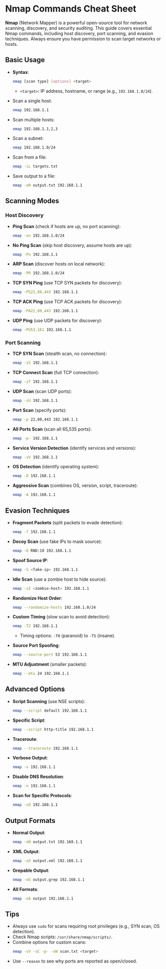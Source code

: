 # Nmap Commands Cheat Sheet

**Nmap** (Network Mapper) is a powerful open-source tool for network scanning, discovery, and security auditing. This guide covers essential Nmap commands, including host discovery, port scanning, and evasion techniques. Always ensure you have permission to scan target networks or hosts.

## Basic Usage
- **Syntax**:  
  ```bash
  nmap [scan type] [options] <target>
  ```
  - `<target>`: IP address, hostname, or range (e.g., `192.168.1.0/24`).

- Scan a single host:  
  ```bash
  nmap 192.168.1.1
  ```

- Scan multiple hosts:  
  ```bash
  nmap 192.168.1.1,2,3
  ```

- Scan a subnet:  
  ```bash
  nmap 192.168.1.0/24
  ```

- Scan from a file:  
  ```bash
  nmap -iL targets.txt
  ```

- Save output to a file:  
  ```bash
  nmap -oN output.txt 192.168.1.1
  ```

## Scanning Modes

### Host Discovery
- **Ping Scan** (check if hosts are up, no port scanning):  
  ```bash
  nmap -sn 192.168.1.0/24
  ```

- **No Ping Scan** (skip host discovery, assume hosts are up):  
  ```bash
  nmap -Pn 192.168.1.1
  ```

- **ARP Scan** (discover hosts on local network):  
  ```bash
  nmap -PR 192.168.1.0/24
  ```

- **TCP SYN Ping** (use TCP SYN packets for discovery):  
  ```bash
  nmap -PS22,80,443 192.168.1.1
  ```

- **TCP ACK Ping** (use TCP ACK packets for discovery):  
  ```bash
  nmap -PA22,80,443 192.168.1.1
  ```

- **UDP Ping** (use UDP packets for discovery):  
  ```bash
  nmap -PU53,161 192.168.1.1
  ```

### Port Scanning
- **TCP SYN Scan** (stealth scan, no connection):  
  ```bash
  nmap -sS 192.168.1.1
  ```

- **TCP Connect Scan** (full TCP connection):  
  ```bash
  nmap -sT 192.168.1.1
  ```

- **UDP Scan** (scan UDP ports):  
  ```bash
  nmap -sU 192.168.1.1
  ```

- **Port Scan** (specify ports):  
  ```bash
  nmap -p 22,80,443 192.168.1.1
  ```

- **All Ports Scan** (scan all 65,535 ports):  
  ```bash
  nmap -p- 192.168.1.1
  ```

- **Service Version Detection** (identify services and versions):  
  ```bash
  nmap -sV 192.168.1.1
  ```

- **OS Detection** (identify operating system):  
  ```bash
  nmap -O 192.168.1.1
  ```

- **Aggressive Scan** (combines OS, version, script, traceroute):  
  ```bash
  nmap -A 192.168.1.1
  ```

## Evasion Techniques
- **Fragment Packets** (split packets to evade detection):  
  ```bash
  nmap -f 192.168.1.1
  ```

- **Decoy Scan** (use fake IPs to mask source):  
  ```bash
  nmap -D RND:10 192.168.1.1
  ```

- **Spoof Source IP**:  
  ```bash
  nmap -S <fake-ip> 192.168.1.1
  ```

- **Idle Scan** (use a zombie host to hide source):  
  ```bash
  nmap -sI <zombie-host> 192.168.1.1
  ```

- **Randomize Host Order**:  
  ```bash
  nmap --randomize-hosts 192.168.1.0/24
  ```

- **Custom Timing** (slow scan to avoid detection):  
  ```bash
  nmap -T2 192.168.1.1
  ```
  - Timing options: `-T0` (paranoid) to `-T5` (insane).

- **Source Port Spoofing**:  
  ```bash
  nmap --source-port 53 192.168.1.1
  ```

- **MTU Adjustment** (smaller packets):  
  ```bash
  nmap --mtu 24 192.168.1.1
  ```

## Advanced Options
- **Script Scanning** (use NSE scripts):  
  ```bash
  nmap --script default 192.168.1.1
  ```

- **Specific Script**:  
  ```bash
  nmap --script http-title 192.168.1.1
  ```

- **Traceroute**:  
  ```bash
  nmap --traceroute 192.168.1.1
  ```

- **Verbose Output**:  
  ```bash
  nmap -v 192.168.1.1
  ```

- **Disable DNS Resolution**:  
  ```bash
  nmap -n 192.168.1.1
  ```

- **Scan for Specific Protocols**:  
  ```bash
  nmap -sO 192.168.1.1
  ```

## Output Formats
- **Normal Output**:  
  ```bash
  nmap -oN output.txt 192.168.1.1
  ```

- **XML Output**:  
  ```bash
  nmap -oX output.xml 192.168.1.1
  ```

- **Grepable Output**:  
  ```bash
  nmap -oG output.grep 192.168.1.1
  ```

- **All Formats**:  
  ```bash
  nmap -oA output 192.168.1.1
  ```

## Tips
- Always use `sudo` for scans requiring root privileges (e.g., SYN scan, OS detection).
- Check Nmap scripts: `/usr/share/nmap/scripts/`.
- Combine options for custom scans:  
  ```bash
  nmap -sV -sC -p- -oN scan.txt <target>
  ```
- Use `--reason` to see why ports are reported as open/closed.